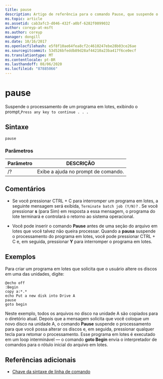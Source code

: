 ```yaml
---
title: pause
description: Artigo de referência para o comando Pause, que suspende o processamento de programas em lotes.
ms.topic: article
ms.assetid: cab3afc3-d046-432f-a0bf-6282f0099032
author: coreyp-at-msft
ms.author: coreyp
manager: dongill
ms.date: 10/16/2017
ms.openlocfilehash: e5f8f10ae64fea8cf2c4610247ebe28b03ce26ae
ms.sourcegitcommit: 53d526bfeddb89d28af44210a23ba417f6ce0ecf
ms.translationtype: MT
ms.contentlocale: pt-BR
ms.lasthandoff: 08/06/2020
ms.locfileid: "87885066"
---
```

# <a name="pause"></a>pause

Suspende o processamento de um programa em lotes, exibindo o prompt,`Press any key to continue . . .`

## <a name="syntax"></a>Sintaxe

```
pause
```

### <a name="parameters"></a>Parâmetros

| Parâmetro | DESCRIÇÃO |
|--|--|
| /? | Exibe a ajuda no prompt de comando. |

## <a name="remarks"></a>Comentários

- Se você pressionar CTRL + C para interromper um programa em lotes, a seguinte mensagem será exibida, `Terminate batch job (Y/N)?` . Se você pressionar **s** (para Sim) em resposta a essa mensagem, o programa do lote terminará e controlará o retorno ao sistema operacional.

- Você pode inserir o comando **Pause** antes de uma seção do arquivo em lotes que você talvez não queira processar. Quando a **pausa** suspende o processamento do programa em lotes, você pode pressionar CTRL + C e, em seguida, pressionar **Y** para interromper o programa em lotes.

## <a name="examples"></a>Exemplos

Para criar um programa em lotes que solicita que o usuário altere os discos em uma das unidades, digite:

```
@echo off
:Begin
copy a:*.*
echo Put a new disk into Drive A
pause
goto begin
```

Neste exemplo, todos os arquivos no disco na unidade A são copiados para o diretório atual. Depois que a mensagem solicita que você coloque um novo disco na unidade A, o comando **Pause** suspende o processamento para que você possa alterar os discos e, em seguida, pressionar qualquer tecla para retomar o processamento. Esse programa em lotes é executado em um loop interminável — o comando **goto Begin** envia o interpretador de comandos para o rótulo inicial do arquivo em lotes.

## <a name="additional-references"></a>Referências adicionais

- [Chave da sintaxe de linha de comando](command-line-syntax-key.md)